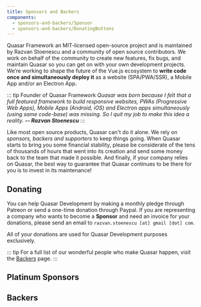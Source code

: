```yaml
---
title: Sponsors and Backers
components:
  - sponsors-and-backers/Sponsor
  - sponsors-and-backers/DonatingButtons
---
```


Quasar Framework an MIT-licensed open-source project and is maintained by Razvan Stoenescu and a community of open source contributors. We work on behalf of the community to create new features, fix bugs, and maintain Quasar so you can get on with your own development projects. We’re working to shape the future of the Vue.js ecosystem to **write code once and simultaneously deploy it** as a website (SPA/PWA/SSR), a Mobile App and/or an Electron App.

::: tip Founder of Quasar Framework
*Quasar was born because I felt that a full featured framework to build responsive websites, PWAs (Progressive Web Apps), Mobile Apps (Android, iOS) and Electron apps simultaneously (using same code-base) was missing. So I quit my job to make this idea a reality. **-- Razvan Stoenescu***
:::

Like most open source products, Quasar can't do it alone. We rely on *sponsors, backers and supporters* to keep things going. When Quasar starts to bring you some financial stability, please be considerate of the tens of thousands of hours that went into its creation and send some money back to the team that made it possible. And finally, if your company relies on Quasar, the best way to guarantee that Quasar continues to be there for you is to invest in its maintenance!

## Donating
You can help Quasar Development by making a monthly pledge through Patreon or send a one-time donation through Paypal. If you are representing a company who wants to become a **Sponsor** and need an invoice for your donations, please send an email to `razvan.stoenescu [at] gmail [dot] com`.

<donating-buttons />

All of your donations are used for Quasar Development purposes exclusively.

::: tip
For a full list of our wonderful people who make Quasar happen, visit the [Backers](https://github.com/quasarframework/quasar/blob/dev/backers.md) page.
:::

## Platinum Sponsors

<div class="q-gutter-sm row items-start">
  <sponsor img="think-health-data.png" name="Think Health Data" />

  <sponsor img="truelogic.png" name="Truelogic" url="https://truelogic.com/" />

  <sponsor img="taylored-technology.jpeg" name="Taylored Technology" url="https://tayloredtechnology.net/" />
</div>

## Backers

<div class="q-gutter-sm row">
  <sponsor img="campus-cloud-services.png" name="Campus Cloud Services" url="http://campuscloudservices.com/" />

  <sponsor img="juggle-street.png" name="Juggle Street" url="https://www.jugglestreet.com.au/" />

  <sponsor img="com-com-services.png" name="Com Com Services" url="http://comcomservices.com/" />

  <sponsor img="kalisio.png" name="Kalisio" url="https://kalisio.com/" />

  <sponsor img="platform-purple.png" name="Platform Purple" url="https://platformpurple.com/" />

  <sponsor img="bgasoft.png" name="BGASoft" url="https://www.bgasoft.com/" />

  <sponsor img="letsbutterfly.png" name="LetsButterfly" url="https://www.letsbutterfly.com/" />

  <sponsor name="Jeff Cole" />
</div>
